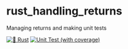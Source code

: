 # rust_handling_returns
Managing returns and making unit tests

[![🦀 Rust](https://github.com/rjunior8/rust_handling_returns/actions/workflows/rust.yml/badge.svg)](https://github.com/rjunior8/rust_handling_returns/actions/workflows/rust.yml)
[![Unit Test (with coverage)](https://github.com/rjunior8/rust_handling_returns/actions/workflows/rust_testing_with_code_coverage.yml/badge.svg)](https://github.com/rjunior8/rust_handling_returns/actions/workflows/rust_testing_with_code_coverage.yml)
